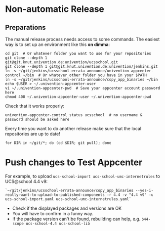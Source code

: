 # Non-automatic Release


## Preparations

The manual release process needs access to some commands. The easiest way is to set up an environment
like this **on dimma**:

```shell
cd git  # Or whatever folder you want to use for your repositories
git clone --depth 1 git@git.knut.univention.de:univention/ucsschool.git
git clone --depth 1 git@git.knut.univention.de:univention/jenkins.git
ln -s ~/git/jenkins/ucsschool-errata-announce/univention-appcenter-control ~/bin  # Or whatever other folder you have in your $PATH
ln -s ~/git/jenkins/ucsschool-errata-announce/copy_app_binaries ~/bin
echo $USER > ~/.univention-appcenter-user
vi ~/.univention-appcenter-pwd  # Save your appcenter account password here
chmod 400 ~/.univention-appcenter-user ~/.univention-appcenter-pwd
```

Check that it works properly:
```shell
univention-appcenter-control status ucsschool  # no username & password should be asked here
```

Every time you want to do another release make sure that the local repositories are up to date!
```shell
for DIR in ~/git/*; do (cd $DIR; git pull); done
```

# Push changes to Test Appcenter

For example, to upload `ucs-school-import ucs-school-umc-internetrules` to UCS@school 4.4 v9:

```
`~/git/jenkins/ucsschool-errata-announce/copy_app_binaries --yes-i-really-want-to-upload-to-published-components -r 4.4 -v "4.4 v9" -u ucs-school-import.yaml ucs-school-umc-internetrules.yaml`
```

- Check if the displayed packages and versions are OK
- You will have to confirm in a funny way.
- If the package version can't be found, rebuilding can help, e.g. `b44-scope ucs-school-4.4 ucs-school-lib`